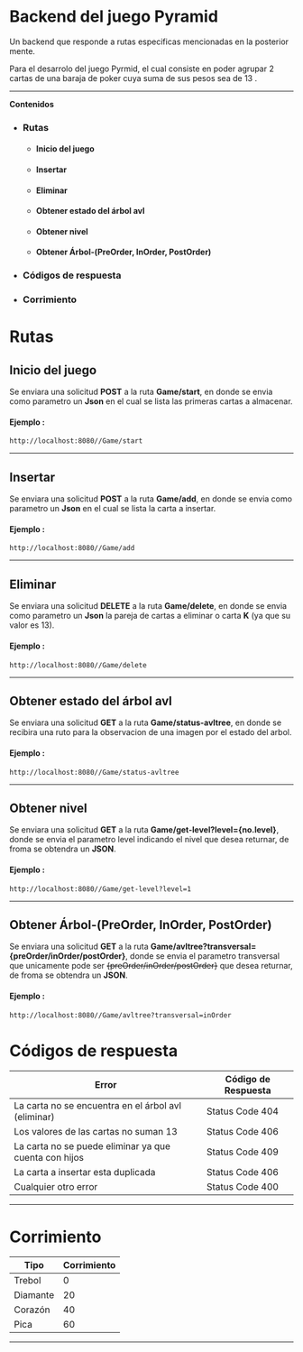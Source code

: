 # Backend del juego Pyramid
Un backend que responde a rutas especificas mencionadas en la posterior mente.

Para el desarrolo del juego Pyrmid, el cual consiste en poder agrupar 2 cartas de una baraja de poker cuya suma de sus pesos sea de 13 .

---

**Contenidos**
* ### Rutas

    * #### Inicio del juego 

    * #### Insertar 

    * #### Eliminar 

    * #### Obtener estado del árbol avl 

    * #### Obtener nivel 

    * #### Obtener Árbol-(PreOrder, InOrder, PostOrder)

* ### Códigos de respuesta 
* ### Corrimiento

# Rutas 

## Inicio del juego 

Se enviara una solicitud **POST** a la ruta **Game/start**, en donde se envia como parametro un **Json** en el cual se lista las primeras cartas a almacenar.

#### Ejemplo : 

```
http://localhost:8080//Game/start
```

---

## Insertar

Se enviara una solicitud **POST** a la ruta **Game/add**, en donde se envia como parametro un **Json** en el cual se lista la carta a insertar.

#### Ejemplo : 

```
http://localhost:8080//Game/add
```

---

## Eliminar 

Se enviara una solicitud **DELETE** a la ruta **Game/delete**, en donde se envia como parametro un **Json** la pareja de cartas a eliminar o carta **K** (ya que su valor es 13).

#### Ejemplo : 

```
http://localhost:8080//Game/delete
```


---

## Obtener estado del árbol avl

Se enviara una solicitud **GET** a la ruta **Game/status-avltree**, en donde se recibira una ruto para la observacion de una imagen por el estado del arbol.

#### Ejemplo : 

```
http://localhost:8080//Game/status-avltree
```


---

## Obtener nivel

Se enviara una solicitud **GET** a la ruta **Game/get-level?level={no.level}**, donde se envia el parametro level indicando el nivel que desea returnar, de froma se obtendra un **JSON**.

#### Ejemplo : 

```
http://localhost:8080//Game/get-level?level=1
```


---

## Obtener Árbol-(PreOrder, InOrder, PostOrder)

Se enviara una solicitud **GET** a la ruta **Game/avltree?transversal={preOrder/inOrder/postOrder}**, donde se envia el parametro transversal que unicamente pode ser ~~{preOrder/inOrder/postOrder}~~ que desea returnar, de froma se obtendra un **JSON**.

#### Ejemplo : 

```
http://localhost:8080//Game/avltree?transversal=inOrder
```

# Códigos de respuesta 
| **Error**  |  **Código de Respuesta** |
| ------------ | ------------ |
| La carta no se encuentra en el árbol avl (eliminar)  |  Status Code 404 |
| Los valores de las cartas no suman 13  | Status Code 406  |
|  La carta no se puede eliminar ya que cuenta con hijos |  Status Code 409 |
|  La carta a insertar esta duplicada |  Status Code 406 |
|Cualquier otro error   |  Status Code 400 |

---

# Corrimiento

| **Tipo**  |  **Corrimiento** |
| ------------ | ------------ |
| Trebol | 0 |
| Diamante | 20|
|  Corazón|  40 |
|  Pica |  60|

---